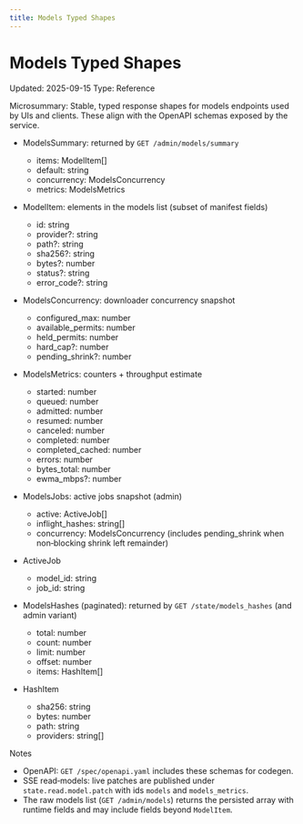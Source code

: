```yaml
---
title: Models Typed Shapes
---
```


# Models Typed Shapes

Updated: 2025-09-15
Type: Reference

Microsummary: Stable, typed response shapes for models endpoints used by UIs and clients. These align with the OpenAPI schemas exposed by the service.

- ModelsSummary: returned by `GET /admin/models/summary`
  - items: ModelItem[]
  - default: string
  - concurrency: ModelsConcurrency
  - metrics: ModelsMetrics

- ModelItem: elements in the models list (subset of manifest fields)
  - id: string
  - provider?: string
  - path?: string
  - sha256?: string
  - bytes?: number
  - status?: string
  - error_code?: string

- ModelsConcurrency: downloader concurrency snapshot
  - configured_max: number
  - available_permits: number
  - held_permits: number
  - hard_cap?: number
  - pending_shrink?: number

- ModelsMetrics: counters + throughput estimate
  - started: number
  - queued: number
  - admitted: number
  - resumed: number
  - canceled: number
  - completed: number
  - completed_cached: number
  - errors: number
  - bytes_total: number
  - ewma_mbps?: number

- ModelsJobs: active jobs snapshot (admin)
  - active: ActiveJob[]
  - inflight_hashes: string[]
  - concurrency: ModelsConcurrency (includes pending_shrink when non‑blocking shrink left remainder)

- ActiveJob
  - model_id: string
  - job_id: string

- ModelsHashes (paginated): returned by `GET /state/models_hashes` (and admin variant)
  - total: number
  - count: number
  - limit: number
  - offset: number
  - items: HashItem[]

- HashItem
  - sha256: string
  - bytes: number
  - path: string
  - providers: string[]

Notes
- OpenAPI: `GET /spec/openapi.yaml` includes these schemas for codegen.
- SSE read‑models: live patches are published under `state.read.model.patch` with ids `models` and `models_metrics`.
- The raw models list (`GET /admin/models`) returns the persisted array with runtime fields and may include fields beyond `ModelItem`.
